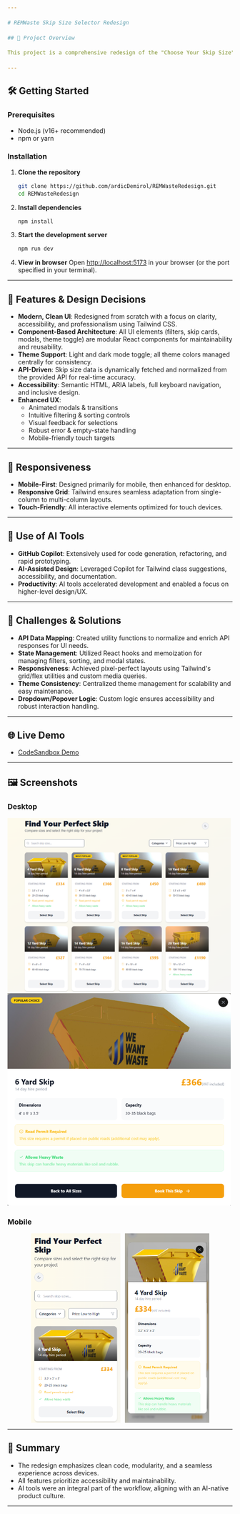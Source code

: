 ```yaml
---

# REMWaste Skip Size Selector Redesign

## 🚀 Project Overview

This project is a comprehensive redesign of the "Choose Your Skip Size" page from [wewantwaste.co.uk](https://wewantwaste.co.uk/), developed as part of a coding challenge for a Mid-Level Full-Stack Developer position. The objective was to deliver a modern, accessible, and user-friendly experience leveraging best practices in UI/UX and modern web technologies.

---
```


## 🛠️ Getting Started

### Prerequisites

- Node.js (v16+ recommended)
- npm or yarn

### Installation

1. **Clone the repository**
   ```sh
   git clone https://github.com/ardicDemirol/REMWasteRedesign.git
   cd REMWasteRedesign
   ```
2. **Install dependencies**
   ```sh
   npm install
   ```
3. **Start the development server**
   ```sh
   npm run dev
   ```
4. **View in browser**
   Open [http://localhost:5173](http://localhost:5173) in your browser (or the port specified in your terminal).

---

## 🎨 Features & Design Decisions

- **Modern, Clean UI**: Redesigned from scratch with a focus on clarity, accessibility, and professionalism using Tailwind CSS.
- **Component-Based Architecture**: All UI elements (filters, skip cards, modals, theme toggle) are modular React components for maintainability and reusability.
- **Theme Support**: Light and dark mode toggle; all theme colors managed centrally for consistency.
- **API-Driven**: Skip size data is dynamically fetched and normalized from the provided API for real-time accuracy.
- **Accessibility**: Semantic HTML, ARIA labels, full keyboard navigation, and inclusive design.
- **Enhanced UX**:
  - Animated modals & transitions
  - Intuitive filtering & sorting controls
  - Visual feedback for selections
  - Robust error & empty-state handling
  - Mobile-friendly touch targets

---

## 📱 Responsiveness

- **Mobile-First**: Designed primarily for mobile, then enhanced for desktop.
- **Responsive Grid**: Tailwind ensures seamless adaptation from single-column to multi-column layouts.
- **Touch-Friendly**: All interactive elements optimized for touch devices.

---

## 🤖 Use of AI Tools

- **GitHub Copilot**: Extensively used for code generation, refactoring, and rapid prototyping.
- **AI-Assisted Design**: Leveraged Copilot for Tailwind class suggestions, accessibility, and documentation.
- **Productivity**: AI tools accelerated development and enabled a focus on higher-level design/UX.

---

## 🧩 Challenges & Solutions

- **API Data Mapping**: Created utility functions to normalize and enrich API responses for UI needs.
- **State Management**: Utilized React hooks and memoization for managing filters, sorting, and modal states.
- **Responsiveness**: Achieved pixel-perfect layouts using Tailwind's grid/flex utilities and custom media queries.
- **Theme Consistency**: Centralized theme management for scalability and easy maintenance.
- **Dropdown/Popover Logic**: Custom logic ensures accessibility and robust interaction handling.

---

## 🌐 Live Demo

- [CodeSandbox Demo](https://codesandbox.io/p/sandbox/github/ardicDemirol/REMWasteRedesign) <br>

---

## 🖼️ Screenshots

### Desktop
<img src="./public/screenshots/1.png" alt="Desktop Screenshot" width="500" />
<img src="./public/screenshots/2.png" alt="Desktop Screenshot" width="500" />

### Mobile
<div style="display: flex; justify-content: center; gap: 10px;">
  <img src="./public/screenshots/3.png" alt="Mobile 1" width="200" />
  <img src="./public/screenshots/4.png" alt="Mobile 2" width="189" />
</div>

---

## 📝 Summary

- The redesign emphasizes clean code, modularity, and a seamless experience across devices.
- All features prioritize accessibility and maintainability.
- AI tools were an integral part of the workflow, aligning with an AI-native product culture.

---
